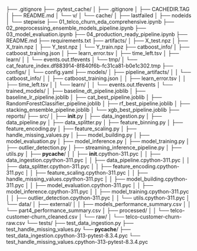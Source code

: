 ├── .gitignore
├── .pytest_cache/
│   ├── .gitignore
│   ├── CACHEDIR.TAG
│   ├── README.md
│   └── v/
│       └── cache/
│           ├── lastfailed
│           ├── nodeids
│           └── stepwise
├── 01_telco_churn_eda_comprehensive.ipynb
├── 02_preprocessing_ensemble_models_pipeline.ipynb
├── 03_model_evaluation.ipynb
├── 04_production_ready_pipeline.ipynb
├── README.md
├── requirements.txt
├── artifacts/
│   ├── X_test.npz
│   ├── X_train.npz
│   ├── Y_test.npz
│   └── Y_train.npz
├── catboost_info/
│   ├── catboost_training.json
│   ├── learn_error.tsv
│   ├── time_left.tsv
│   ├── learn/
│   │   └── events.out.tfevents
│   └── tmp/
│       └── cat_feature_index.df883914-8f840f6b-fc31ca81-b0e1c302.tmp
├── configs/
│   └── config.yaml
├── models/
│   ├── pipeline_artifacts/
│   │   └── catboost_info/
│   │       ├── catboost_training.json
│   │       ├── learn_error.tsv
│   │       ├── time_left.tsv
│   │       └── learn/
│   │           └── events.out.tfevents
│   └── trained_models/
│       ├── baseline_dt_pipeline.joblib
│       ├── baseline_lr_pipeline.joblib
│       ├── cat_best_pipeline.joblib
│       ├── RandomForestClassifier_pipeline.joblib
│       ├── rf_best_pipeline.joblib
│       ├── stacking_ensemble_pipeline.joblib
│       └── xgb_best_pipeline.joblib
├── reports/
├── src/
│   ├── __init__.py
│   ├── data_ingestion.py
│   ├── data_pipeline.py
│   ├── data_splitter.py
│   ├── feature_binning.py
│   ├── feature_encoding.py
│   ├── feature_scaling.py
│   ├── handle_missing_values.py
│   ├── model_building.py
│   ├── model_evaluation.py
│   ├── model_inference.py
│   ├── model_training.py
│   ├── outlier_detection.py
│   ├── streaming_inference_pipeline.py
│   ├── utils.py
│   ├── __pycache__/
│   │   ├── __init__.cpython-311.pyc
│   │   ├── data_ingestion.cpython-311.pyc
│   │   ├── data_pipeline.cpython-311.pyc
│   │   ├── data_splitter.cpython-311.pyc
│   │   ├── feature_encoding.cpython-311.pyc
│   │   ├── feature_scaling.cpython-311.pyc
│   │   ├── handle_missing_values.cpython-311.pyc
│   │   ├── model_building.cpython-311.pyc
│   │   ├── model_evaluation.cpython-311.pyc
│   │   ├── model_inference.cpython-311.pyc
│   │   ├── model_training.cpython-311.pyc
│   │   ├── outlier_detection.cpython-311.pyc
│   │   └── utils.cpython-311.pyc
│   └── data/
│       ├── external/
│       │   ├── models_performance_summary.csv
│       │   └── part4_performance_summary.csv
│       ├── processed/
│       │   └── telco-customer-churn_cleaned.csv
│       └── raw/
│           └── telco-customer-churn-raw.csv
└── tests/
    ├── test_data_ingestion.py
    ├── test_handle_missing_values.py
    └── __pycache__/
        ├── test_data_ingestion.cpython-313-pytest-8.3.4.pyc
        └── test_handle_missing_values.cpython-313-pytest-8.3.4.pyc
